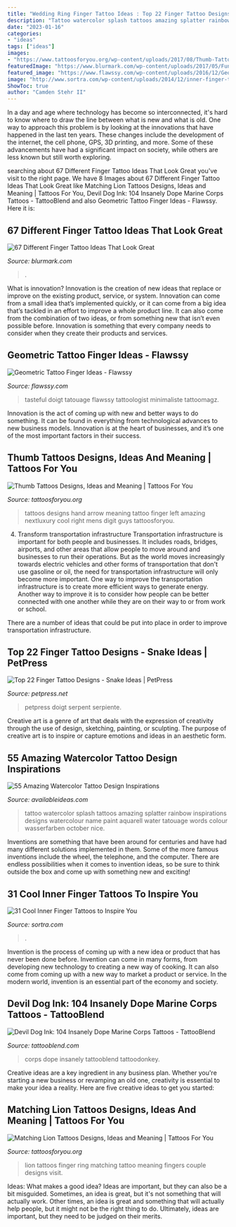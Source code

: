```yaml
---
title: "Wedding Ring Finger Tattoo Ideas : Top 22 Finger Tattoo Designs"
description: "Tattoo watercolor splash tattoos amazing splatter rainbow inspirations designs watercolour name paint aquarell water tatouage words colour wasserfarben october nice"
date: "2023-01-16"
categories:
- "ideas"
tags: ["ideas"]
images:
- "https://www.tattoosforyou.org/wp-content/uploads/2017/08/Thumb-Tattoos.jpg"
featuredImage: "https://www.blurmark.com/wp-content/uploads/2017/05/Funny-Finger-Tattoo.jpg"
featured_image: "https://www.flawssy.com/wp-content/uploads/2016/12/Geometric-Finger-Tattoo.jpg"
image: "http://www.sortra.com/wp-content/uploads/2014/12/inner-finger-tattoo11.jpg"
ShowToc: true
author: "Camden Stehr II"
---
```



In a day and age where technology has become so interconnected, it's hard to know where to draw the line between what is new and what is old. One way to approach this problem is by looking at the innovations that have happened in the last ten years. These changes include the development of the internet, the cell phone, GPS, 3D printing, and more. Some of these advancements have had a significant impact on society, while others are less known but still worth exploring.

	

		
searching about 67 Different Finger Tattoo Ideas That Look Great you've visit to the right page. We have 8 Images about 67 Different Finger Tattoo Ideas That Look Great like Matching Lion Tattoos Designs, Ideas and Meaning | Tattoos For You, Devil Dog Ink: 104 Insanely Dope Marine Corps Tattoos - TattooBlend and also Geometric Tattoo Finger Ideas - Flawssy. Here it is:
		
    
## 67 Different Finger Tattoo Ideas That Look Great

<img loading=lazy src="https://www.blurmark.com/wp-content/uploads/2017/05/Funny-Finger-Tattoo.jpg" onerror="this.onerror=null;this.src='https://tse3.mm.bing.net/th?id=OIP.GAox5kswg5ofZpdpu49l-QHaNK&amp;pid=15.1';" alt="67 Different Finger Tattoo Ideas That Look Great">

_Source: blurmark.com_

>. 

	

What is innovation?
Innovation is the creation of new ideas that replace or improve on the existing product, service, or system. Innovation can come from a small idea that’s implemented quickly, or it can come from a big idea that’s tackled in an effort to improve a whole product line. It can also come from the combination of two ideas, or from something new that isn’t even possible before. Innovation is something that every company needs to consider when they create their products and services.

    
## Geometric Tattoo Finger Ideas - Flawssy

<img loading=lazy src="https://www.flawssy.com/wp-content/uploads/2016/12/Geometric-Finger-Tattoo.jpg" onerror="this.onerror=null;this.src='https://tse4.mm.bing.net/th?id=OIP.4sGsItA1BLDs9Of2lPiGewHaLF&amp;pid=15.1';" alt="Geometric Tattoo Finger Ideas - Flawssy">

_Source: flawssy.com_

>tasteful doigt tatouage flawssy tattoologist minimaliste tattoomagz. 

	

Innovation is the act of coming up with new and better ways to do something. It can be found in everything from technological advances to new business models. Innovation is at the heart of businesses, and it’s one of the most important factors in their success.

    
## Thumb Tattoos Designs, Ideas And Meaning | Tattoos For You

<img loading=lazy src="https://www.tattoosforyou.org/wp-content/uploads/2017/08/Thumb-Tattoos.jpg" onerror="this.onerror=null;this.src='https://tse3.mm.bing.net/th?id=OIP.VvotHLGeOPdYAikgUhfolgHaHK&amp;pid=15.1';" alt="Thumb Tattoos Designs, Ideas and Meaning | Tattoos For You">

_Source: tattoosforyou.org_

>tattoos designs hand arrow meaning tattoo finger left amazing nextluxury cool right mens digit guys tattoosforyou. 

	

4) Transform transportation infrastructure
Transportation infrastructure is important for both people and businesses. It includes roads, bridges, airports, and other areas that allow people to move around and businesses to run their operations. But as the world moves increasingly towards electric vehicles and other forms of transportation that don't use gasoline or oil, the need for transportation infrastructure will only become more important. 
One way to improve the transportation infrastructure is to create more efficient ways to generate energy. Another way to improve it is to consider how people can be better connected with one another while they are on their way to or from work or school. 

There are a number of ideas that could be put into place in order to improve transportation infrastructure.

    
## Top 22 Finger Tattoo Designs - Snake Ideas | PetPress

<img loading=lazy src="https://petpress.net/wp-content/uploads/2020/03/snake-ring-tattoo-art.jpg" onerror="this.onerror=null;this.src='https://tse4.mm.bing.net/th?id=OIP.m1-RRfHI0z9Q8EBK3OZx5AHaJ6&amp;pid=15.1';" alt="Top 22 Finger Tattoo Designs - Snake Ideas | PetPress">

_Source: petpress.net_

>petpress doigt serpent serpiente. 

	

Creative art is a genre of art that deals with the expression of creativity through the use of design, sketching, painting, or sculpting. The purpose of creative art is to inspire or capture emotions and ideas in an aesthetic form.

    
## 55 Amazing Watercolor Tattoo Design Inspirations

<img loading=lazy src="http://availableideas.com/wp-content/uploads/2016/02/Tattoo-Watercolor-Ideas-49.jpg" onerror="this.onerror=null;this.src='https://tse4.mm.bing.net/th?id=OIP.pHZF2SVcO2j2L7s2qL46VwHaMt&amp;pid=15.1';" alt="55 Amazing Watercolor Tattoo Design Inspirations">

_Source: availableideas.com_

>tattoo watercolor splash tattoos amazing splatter rainbow inspirations designs watercolour name paint aquarell water tatouage words colour wasserfarben october nice. 

	

Inventions are something that have been around for centuries and have had many different solutions implemented in them. Some of the more famous inventions include the wheel, the telephone, and the computer. There are endless possibilities when it comes to invention ideas, so be sure to think outside the box and come up with something new and exciting!

    
## 31 Cool Inner Finger Tattoos To Inspire You

<img loading=lazy src="http://www.sortra.com/wp-content/uploads/2014/12/inner-finger-tattoo11.jpg" onerror="this.onerror=null;this.src='https://tse2.mm.bing.net/th?id=OIP.p2VT1ifEUgbZCcO0mbRsawHaHP&amp;pid=15.1';" alt="31 Cool Inner Finger Tattoos to Inspire You">

_Source: sortra.com_

>. 

	

Invention is the process of coming up with a new idea or product that has never been done before. Invention can come in many forms, from developing new technology to creating a new way of cooking. It can also come from coming up with a new way to market a product or service. In the modern world, invention is an essential part of the economy and society.

    
## Devil Dog Ink: 104 Insanely Dope Marine Corps Tattoos - TattooBlend

<img loading=lazy src="https://tattooblend.com/wp-content/uploads/2015/09/usmc-marine-corps-tattoo-knife-575x1024.jpg" onerror="this.onerror=null;this.src='https://tse4.mm.bing.net/th?id=OIP.XTn410yM915H5mo7x4cl4gHaNM&amp;pid=15.1';" alt="Devil Dog Ink: 104 Insanely Dope Marine Corps Tattoos - TattooBlend">

_Source: tattooblend.com_

>corps dope insanely tattooblend tattoodonkey. 

	

Creative ideas are a key ingredient in any business plan. Whether you're starting a new business or revamping an old one, creativity is essential to make your idea a reality. Here are five creative ideas to get you started: 

    
## Matching Lion Tattoos Designs, Ideas And Meaning | Tattoos For You

<img loading=lazy src="https://www.tattoosforyou.org/wp-content/uploads/2017/11/Matching-Lion-Ring-Finger-Tattoos-300x300.jpg" onerror="this.onerror=null;this.src='https://tse1.mm.bing.net/th?id=OIP.Jkt-NHVIjXC34YUohSZeawAAAA&amp;pid=15.1';" alt="Matching Lion Tattoos Designs, Ideas and Meaning | Tattoos For You">

_Source: tattoosforyou.org_

>lion tattoos finger ring matching tattoo meaning fingers couple designs visit. 

	

Ideas: What makes a good idea?
Ideas are important, but they can also be a bit misguided. Sometimes, an idea is great, but it's not something that will actually work. Other times, an idea is great and something that will actually help people, but it might not be the right thing to do. Ultimately, ideas are important, but they need to be judged on their merits.

